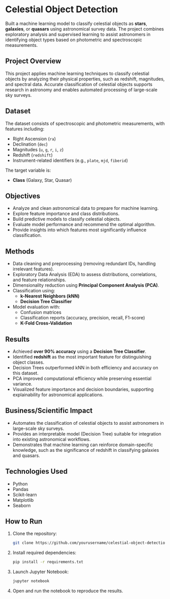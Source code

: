 # Celestial Object Detection

Built a machine learning model to classify celestial objects as **stars**, **galaxies**, or **quasars** using astronomical survey data. The project combines exploratory analysis and supervised learning to assist astronomers in identifying object types based on photometric and spectroscopic measurements.

## Project Overview

This project applies machine learning techniques to classify celestial objects by analyzing their physical properties, such as redshift, magnitudes, and spectral data. Accurate classification of celestial objects supports research in astronomy and enables automated processing of large-scale sky surveys.

## Dataset

The dataset consists of spectroscopic and photometric measurements, with features including:
- Right Ascension (`ra`)
- Declination (`dec`)
- Magnitudes (`u`, `g`, `r`, `i`, `z`)
- Redshift (`redshift`)
- Instrument-related identifiers (e.g., `plate`, `mjd`, `fiberid`)

The target variable is:
- **Class** (Galaxy, Star, Quasar)

## Objectives

- Analyze and clean astronomical data to prepare for machine learning.
- Explore feature importance and class distributions.
- Build predictive models to classify celestial objects.
- Evaluate model performance and recommend the optimal algorithm.
- Provide insights into which features most significantly influence classification.

## Methods

- Data cleaning and preprocessing (removing redundant IDs, handling irrelevant features).
- Exploratory Data Analysis (EDA) to assess distributions, correlations, and feature relationships.
- Dimensionality reduction using **Principal Component Analysis (PCA)**.
- Classification using:
  - **k-Nearest Neighbors (kNN)**
  - **Decision Tree Classifier**
- Model evaluation with:
  - Confusion matrices
  - Classification reports (accuracy, precision, recall, F1-score)
  - **K-Fold Cross-Validation**

## Results

- Achieved **over 90% accuracy** using a **Decision Tree Classifier**.
- Identified **redshift** as the most important feature for distinguishing object classes.
- Decision Trees outperformed kNN in both efficiency and accuracy on this dataset.
- PCA improved computational efficiency while preserving essential variance.
- Visualized feature importance and decision boundaries, supporting explainability for astronomical applications.

## Business/Scientific Impact

- Automates the classification of celestial objects to assist astronomers in large-scale sky surveys.
- Provides an interpretable model (Decision Tree) suitable for integration into existing astronomical workflows.
- Demonstrates that machine learning can reinforce domain-specific knowledge, such as the significance of redshift in classifying galaxies and quasars.

## Technologies Used

- Python
- Pandas
- Scikit-learn
- Matplotlib
- Seaborn

## How to Run

1. Clone the repository:
    ```bash
    git clone https://github.com/yourusername/celestial-object-detection.git
    ```

2. Install required dependencies:
    ```bash
    pip install -r requirements.txt
    ```

3. Launch Jupyter Notebook:
    ```bash
    jupyter notebook
    ```

4. Open and run the notebook to reproduce the results.
